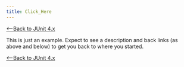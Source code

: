 ```yaml
---
title: Click_Here
---
```

[<--Back to JUnit 4.x]({{site.pagesurl}}/JUnit_4.x)

This is just an example. Expect to see a description and back links (as above and below) to get you back to where you started.

[<--Back to JUnit 4.x]({{site.pagesurl}}/JUnit_4.x)

